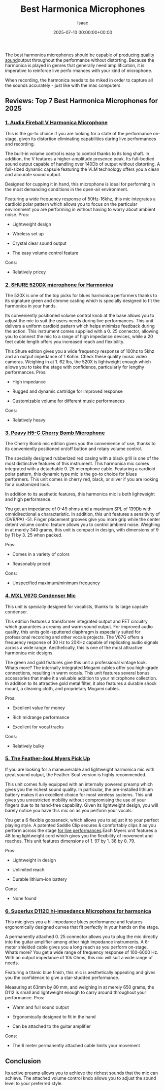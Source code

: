 ﻿---
title: Best Harmonica Microphones
description: The best harmonica microphones should be capable of producing quality sound output throughout the performance without distorting. Because the harmonica is...
slug: /best-harmonica-microphones/
date: 2025-07-10 00:00:00+00:00
lastmod: 2025-07-10 00:00:00+03:00
author: Isaac
categories:

- Mics
tags:

- mics

- best

- harmonica
layout: post
---

The best harmonica microphones should be capable of [producing quality sound](https://blogs.uoregon.edu/uocinetech/recording-and-exporting-standards/audio-recording-standards/)output throughout the performance without distorting. Because the harmonica is played in genres that generally need amp lification, it is imperative to reinforce live perfo rmances with your kind of microphone.

When recording, the harmonica needs to be miked in order to capture all the sounds accurately - just like with the mac computers.

##  Reviews: Top 7 Best Harmonica Microphones for 2025

###  [1. Audix Fireball V Harmonica Microphone](https://www.amazon.com/dp/B000H2DAXA/?tag=p-policy-20)

This is the go-to choice if you are looking for a state of the performance on-stage, given its distortion eliminating capabilities during live performances and recording.

The built-in volume control is easy to control thanks to its long shaft. In addition, the V features a higher-amplitude presence peak. Its full-bodied sound output capable of handling over 140Db of output without distorting. A full-sized dynamic capsule featuring the VLM technology offers you a clean and accurate sound output.

Designed for cupping it in hand, this microphone is ideal for performing in the most demanding conditions in the open-air environment.

Featuring a wide frequency response of 50Hz-16khz, this mic integrates a cardioid polar pattern which allows you to focus on the particular environment you are performing in without having to worry about ambient noise.
Pros:

- Lightweight design

- Wireless set up

- Crystal clear sound output

- The easy volume control feature

Cons:

- Relatively pricey

###  [2. SHURE 520DX microphone for Harmonica](https://www.amazon.com/dp/B0002CZYHK/?tag=p-policy-20)

The 520X is one of the top picks for blues harmonica performers thanks to its signature green and chrome casting which is specially designed to fit the harmonica in your hands.

Its conveniently positioned volume control knob at the base allows you to adjust the mic to suit the users needs during live performances. This unit delivers a uniform cardioid pattern which helps minimize feedback during the action. This instrument comes supplied with a 0. 25 connector, allowing you to connect the mic to a range of high impedance devices, while a 20 feet cable length offers you increased reach and flexibility.

This Shure edition gives you a wide frequency response of 100hz to 5khz and an output impedance of 1 Kohm. Check these quality music video cameras. Weighing in at 1. 62 lbs, the 520X is lightweight enough which allows you to take the stage with confidence, particularly for lengthy performances.
Pros:

- High impedance

- Rugged and dynamic cartridge for improved response

- Customizable volume for different music performances

Cons:

- Relatively heavy

###  [3. Peavy H5-C Cherry Bomb Microphone](https://www.amazon.com/dp/B003OURTAW/?tag=p-policy-20)

The Cherry Bomb mic edition gives you the convenience of use, thanks to its conveniently positioned on/off button and rotary volume control.

The specially designed rubberized red casing with a black grill is one of the most distinctive features of this instrument. This harmonica mic comes integrated with a detachable 0. 25 microphone cable. Featuring a cardioid polar pattern, this dynamic type mic is the go-to choice for blues performers. This unit comes in cherry red, black, or silver if you are looking for a customized look.

In addition to its aesthetic features, this harmonica mic is both lightweight and high performance.

You get an impedance of 0-49 ohms and a maximum SPL of 139Db with omnidirectional a characteristic. In addition, this unit features a sensitivity of (DVB/PA) -51. Finger placement grooves give you more grip while the center detent volume control feature allows you to control ambient noise. Weighing in at merely 340 grams, this unit is compact in design, with dimensions of 9 by 11 by 3. 25 when packed.

Pros:

- Comes in a variety of colors

- Reasonably priced

Cons:

- Unspecified maximum/minimum frequency

###  [4. MXL V67G Condenser Mic](https://www.amazon.com/dp/B000JRPYGE/?tag=p-policy-20)

This unit is specially designed for vocalists, thanks to its large capsule condenser.

This edition features a transformer integrated output and FET circuitry which guarantees a creamy and warm sound output. For improved audio quality, this units gold-sputtered diaphragm is especially suited for professional recording and other vocals projects. The V67G offers a frequency response of 30 Hz to 20KHz capable of replicating audio signals across a wide range. Aesthetically, this is one of the most attractive harmonica mic designs.

The green and gold features give this unit a professional vintage look. Whats more? The internally integrated Mogami cables offer you high-grade connections, resulting in warm vocals. This unit features several bonus accessories that make it a valuable addition to your microphone collection. In addition to its attractive gold metal filter, it also features a durable shock mount, a cleaning cloth, and proprietary Mogami cables.

Pros:

- Excellent value for money

- Rich midrange performance

- Excellent for vocal tracks

Cons:

- Relatively bulky

###  [5. The Feather-Soul Myers Pick Up](https://www.amazon.com/dp/B00X6AAQO6/?tag=p-policy-20)

If you are looking for a maneuverable and lightweight harmonica mic with great sound output, the Feather-Soul version is highly recommended.

This unit comes fully equipped with an internally powered preamp which gives you the richest sound quality. In particular, the pre-installed lithium battery makes it an excellent choice for most wireless systems. This unit gives you unrestricted mobility without compromising the use of your fingers due to its hand-free capability. Given its lightweight design, you will barely notice you have this mic on as you perform your vocals.

You get a 6 flexible gooseneck, which allows you to adjust it to your perfect playing style. A patented Saddle Clip secures & comfortably clips it as you perform across the stage [for live performances](https://pestpolicy.com/best-microphone-for-vocals-live-performance/).Each Myers unit features a 48 long lightweight cord which gives you the flexibility of movement and reaches. This unit features dimensions of 1. 97 by 1. 38 by 0. 79.

Pros:

- Lightweight in design

- Unlimited reach

- Durable lithium-ion battery

Cons:

- None found

###  [6. Superlux D112C hi-impedance Microphone for harmonica](https://www.amazon.com/dp/B000SAGSRQ/?tag=p-policy-20)

This mic gives you a hi-impedance blues performance and features ergonomically designed curves that fit perfectly in your hands on the stage.

A permanently attached 0. 25 connector allows you to plug the mic directly into the guitar amplifier among other high impedance instruments. A 6-meter shielded cable gives you a long reach as you perform on-stage. Whats more? You get a wide range of frequency response of 100-6000 Hz. With an output impedance of 10k Ohms, this mic will suit a wide range of needs.

Featuring a titanic blue finish, this mic is aesthetically appealing and gives you the confidence to give a star-studded performance.

Measuring at 63mm by 80 mm, and weighing in at merely 650 grams, the D112 is small and lightweight enough to carry around throughout your performance.
Pros:

- Warm and full sound output

- Ergonomically designed to fit in the hand

- Can be attached to the guitar amplifier

Cons:

- The 6 meter permanently attached cable limits your movement

##  Conclusion

Its active preamp allows you to achieve the richest sounds that the mic can achieve. The attached volume control knob allows you to adjust the sound level to your preferred style.
